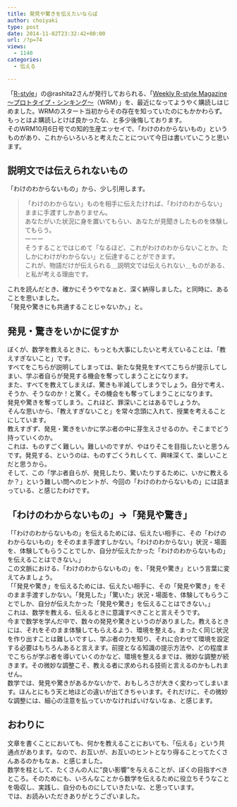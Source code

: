```yaml
---
title: 発見や驚きを伝えたいならば
author: choiyaki
type: post
date: 2014-11-02T23:32:42+00:00
url: /?p=74
views:
  - 1140
categories:
  - 伝える

---
```

「[R-style][1]」の@rashita2さんが発行しておられる、「[Weekly R-style Magazine ～プロトタイプ・シンキング～][2]（WRM）」を、最近になってようやく購読しはじめました。WRMのスタート当初からその存在を知っていたのにもかかわらず。もっとはよ購読しとけば良かったな、と多少後悔しております。  
そのWRM10月6日号での知的生産エッセイで、「わけのわからないもの」というものがあり、これからいろいろと考えたことについて今日は書いていこうと思います。

## 説明文では伝えられないもの

「わけのわからないもの」から、少し引用します。

> 「わけのわからない」ものを相手に伝えたければ、「わけのわからない」ままに手渡すしかありません。  
> あなたがいた状況に身を置いてもらい、あなたが見聞きしたものを体験してもらう。  
> ーーー  
> そうすることではじめて「なるほど、これがわけのわからないことか。たしかにわけがわからない」と伝達することができます。  
> これが、物語だけが伝えられる＿説明文では伝えられない＿ものがある、と私が考える理由です。

これを読んだとき、確かにそうやでなぁと、深く納得しました。と同時に、あることを思いました。  
「発見や驚きにも共通することじゃないか。」と。

## 発見・驚きをいかに促すか

ぼくが、数学を教えるときに、もっとも大事にしたいと考えていることは、「教えすぎないこと」です。  
すべてをこちらが説明してしまっては、新たな発見をすべてこちらが提示してしまい、学ぶ者自らが発見する機会を奪ってしまうことになります。  
また、すべてを教えてしまえば、驚きも半減してしまうでしょう。自分で考え、そうか、そうなのか！と驚く。その機会をも奪ってしまうことになります。  
発見や驚きを奪ってしまう。これほど、罪深いことはあるでしょうか。  
そんな思いから、「教えすぎないこと」を常々念頭に入れて、授業を考えることにしています。  
教えすぎず、発見・驚きをいかに学ぶ者の中に芽生えさせるのか。そこまでどう持っていくのか。  
これは、ものすごく難しい。難しいのですが、やはりそこを目指したいと思うんです。発見する、というのは、ものすごくうれしくて、興味深くて、楽しいことだと思うから。  
そして、この「学ぶ者自らが、発見したり、驚いたりするために、いかに教えるか？」という難しい問へのヒントが、今回の「わけのわからないもの」には詰まっている、と感じたわけです。

## 「わけのわからないもの」→「発見や驚き」

「「わけのわからないもの」を伝えるためには、伝えたい相手に、その「わけのわからないもの」をそのまま手渡すしかない。「わけのわからない」状況・場面を、体験してもらうことでしか、自分が伝えたかった「わけのわからないもの」を伝えることはできない。」  
この文脈における、「わけのわからないもの」を、「発見や驚き」という言葉に変えてみましょう。  
「「発見や驚き」を伝えるためには、伝えたい相手に、その「発見や驚き」をそのまま手渡すしかない。「発見した」「驚いた」状況・場面を、体験してもらうことでしか、自分が伝えたかった「発見や驚き」を伝えることはできない。」  
これは、数学を教える、伝えるときに意識すべきことと言えそうです。  
今まで数学を学んだ中で、数々の発見や驚きというのがありました。教えるときには、それをそのまま体験してもらえるよう、環境を整える。まったく同じ状況を作り出すことは難しいですし、学ぶ者の力を知り、それに合わせて環境を設定する必要はもちろんあると言えます。前提となる知識の提示方法や、どの程度までこちらが学ぶ者を導いていくのかなど、環境を整えるまでは、微妙な調整が続きます。その微妙な調整こそ、教える者に求められる技術と言えるのかもしれません。  
数学では、発見や驚きがあるかないかで、おもしろさが大きく変わってしまいます。ほんとにもう天と地ほどの違いが出てきちゃいます。それだけに、その微妙な調整には、細心の注意を払っていかなければいけないなぁ、と感じます。

## おわりに

文章を書くことにおいても、何かを教えることにおいても、「伝える」という共通点があります。なので、お互いが、お互いのヒントとなり得ることってたくさんあるのかもなぁ、と感じました。  
数学を柱として、たくさんの人に&#8221;良い影響&#8221;を与えることが、ぼくの目指すべきところ。そのためにも、いろんなことから数学を伝えるために役立ちそうなことを吸収し、実践し、自分のものにしていきたいな、と思っています。  
では、お読みいただきありがとうございました。

 [1]: http://rashita.net/blog/ "R-style"
 [2]: http://www.mag2.com/m/0001185133.html "Weekly R-style Magazine ～プロトタイプ・シンキング～"